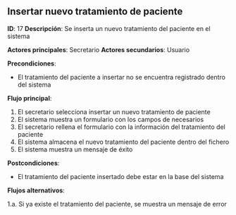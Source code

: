 ## Insertar nuevo tratamiento de paciente

**ID**: 17
**Descripción**: Se inserta un nuevo tratamiento del paciente en el sistema

**Actores principales**: Secretario
**Actores secundarios**: Usuario

**Precondiciones**:
* El tratamiento del paciente a insertar no se encuentra registrado dentro del sistema

**Flujo principal**:
1. El secretario selecciona insertar un nuevo tratamiento de paciente
2. El sistema muestra un formulario con los campos de necesarios
3. El secretario rellena el formulario con la información del tratamiento del paciente
4. El sistema almacena el nuevo tratamiento del paciente dentro del fichero
5. El sistema muestra un mensaje de éxito

**Postcondiciones**:

* El tratamiento del paciente insertado debe estar en la base del sistema

**Flujos alternativos**:

1.a. Si ya existe el tratamiento del paciente, se muestra un mensaje de error
